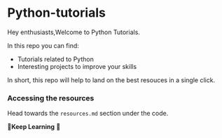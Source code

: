 # Python-tutorials

Hey enthusiasts,Welcome to Python Tutorials.

In this repo you can find:

* Tutorials related to Python
* Interesting projects to improve your skills

In short, this repo will help to land on the best resouces in a single click.

### Accessing the resources

Head towards the `resources.md` section under the code.

   🥳**Keep Learning** 🥳

